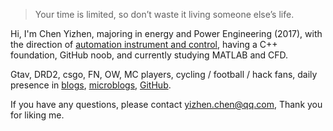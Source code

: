 > Your time is limited, so don’t waste it living someone else’s life. 

Hi, I'm Chen Yizhen, majoring in energy and Power Engineering (2017), with the direction of [automation instrument and control](http://bksy.csu.edu.cn/info/1231/3664.htm), having a C++ foundation, GitHub noob, and currently studying MATLAB and CFD.


Gtav, DRD2, csgo, FN, OW, MC players, cycling / football / hack fans, daily presence in [blogs](https://chenyizhencn.github.io/), [microblogs](https://weibo.com/FormulaO), [GitHub](https://github.com/huxpro).


If you have any questions, please contact yizhen.chen@qq.com, Thank you for liking me.
